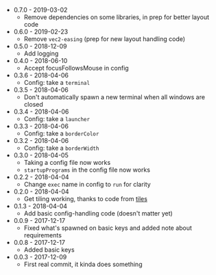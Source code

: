 * 0.7.0 - 2019-03-02
  * Remove dependencies on some libraries, in prep for better layout code
* 0.6.0 - 2019-02-23
  * Remove `vec2-easing` (prep for new layout handling code)
* 0.5.0 - 2018-12-09
  * Add logging
* 0.4.0 - 2018-06-10
  * Accept focusFollowsMouse in config
* 0.3.6 - 2018-04-06
  * Config: take a `terminal`
* 0.3.5 - 2018-04-06
  * Don't automatically spawn a new terminal when all windows are closed
* 0.3.4 - 2018-04-06
  * Config: take a `launcher`
* 0.3.3 - 2018-04-06
  * Config: take a `borderColor`
* 0.3.2 - 2018-04-06
  * Config: take a `borderWidth`
* 0.3.0 - 2018-04-05
  * Taking a config file now works
  * `startupPrograms` in the config file now works
* 0.2.2 - 2018-04-04
  * Change `exec` name in config to `run` for clarity
* 0.2.0 - 2018-04-04
  * Get tiling working, thanks to code from [tiles](https://github.com/dominictarr/tiles)
* 0.1.3 - 2018-04-04
  * Add basic config-handling code (doesn't matter yet)
* 0.0.9 - 2017-12-17
  * Fixed what's spawned on basic keys and added note about requirements
* 0.0.8 - 2017-12-17
  * Added basic keys
* 0.0.3 - 2017-12-09
  * First real commit, it kinda does something
